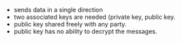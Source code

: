 - sends data in a single direction
- two associated keys are needed (private key, public key.
- public key shared freely with any party.
- public key has no ability to decrypt the messages.